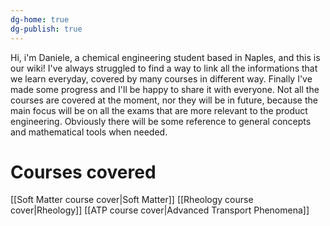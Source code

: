 ```yaml
---
dg-home: true
dg-publish: true
---
```

Hi, i'm Daniele, a chemical engineering student based in Naples, and this is our wiki!
I've always struggled to find a way to link all the informations that we learn everyday, covered by many courses in different way. Finally I've made some progress and I'll be happy to share it with everyone.
Not all the courses are covered at the moment, nor they will be in future, because the main focus will be on all the exams that are more relevant to the product engineering.
Obviously there will be some reference to general concepts and mathematical tools when needed.
# Courses covered
[[Soft Matter course cover|Soft Matter]]
[[Rheology course cover|Rheology]]
[[ATP course cover|Advanced Transport Phenomena]]
